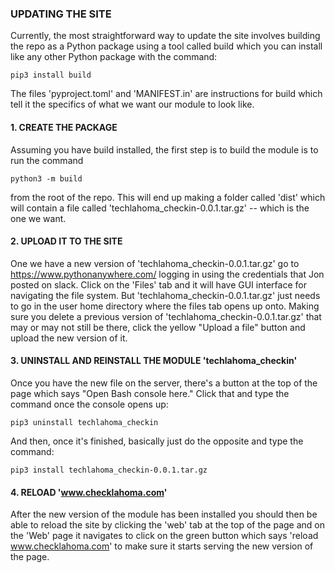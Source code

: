 ### UPDATING THE SITE ###

Currently, the most straightforward way to update the site involves building
the repo as a Python package using a tool called build which you can install like
any other Python package with the command:
```
pip3 install build
```
The files 'pyproject.toml' and 'MANIFEST.in' are instructions for build which tell
it the specifics of what we want our module to look like.

#### 1. CREATE THE PACKAGE ####
Assuming you have build installed, the first step is to build the module is to run the command
```
python3 -m build
```
from the root of the repo. This will end up making a folder called 'dist' which will contain a file
called 'techlahoma_checkin-0.0.1.tar.gz' -- which is the one we want.

#### 2. UPLOAD IT TO THE SITE ####
One we have a new version of 'techlahoma_checkin-0.0.1.tar.gz' go to https://www.pythonanywhere.com/
logging in using the credentials that Jon posted on slack. Click on the 'Files' tab and it will have 
GUI interface for navigating the file system. But 'techlahoma_checkin-0.0.1.tar.gz' just needs to go 
in the user home directory where the files tab opens up onto. Making sure you delete a previous version of 'techlahoma_checkin-0.0.1.tar.gz' that may or may not still be there, click the yellow "Upload a file" button and upload the new version of it.

#### 3. UNINSTALL AND REINSTALL THE MODULE 'techlahoma_checkin' ####
Once you have the new file on the server, there's a button at the top of the page which says
"Open Bash console here." Click that and type the command once the console opens up:
```
pip3 uninstall techlahoma_checkin
```
And then, once it's finished, basically just do the opposite and type the command:
```
pip3 install techlahoma_checkin-0.0.1.tar.gz
```
#### 4. RELOAD 'www.checklahoma.com' ####

After the new version of the module has been installed you should then be able to reload the site by clicking the 'web' tab at the top of the page and on the 'Web' page it navigates to click on the green button which says 'reload www.checklahoma.com' to make sure it starts serving the new version of the page.
